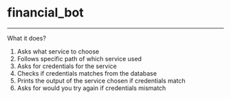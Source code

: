 # financial_bot
___
What it does?

1. Asks what service to choose
2. Follows specific path of which service used
3. Asks for credentials for the service
4. Checks if credentials matches from the database
5. Prints the output of the service chosen if credentials match
6. Asks for would you try again if credentials mismatch
